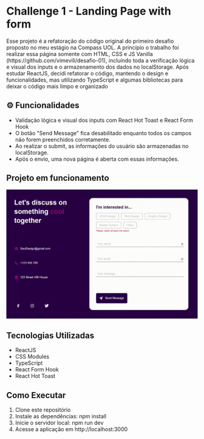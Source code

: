 <!DOCTYPE html>
<html lang="pt-br">

<body>
  <h1>Challenge 1 - Landing Page with form</h1>
  <p>Esse projeto é a refatoração do código original do primeiro desafio proposto no meu estágio na Compass UOL. A princípio o trabalho foi realizar essa página somente com HTML, CSS e JS Vanilla (https://github.com/vimevili/desafio-01), incluíndo toda a verificação lógica e visual dos inputs e o armazenamento dos dados no localStorage. Após estudar ReactJS, decidi refatorar o código, mantendo o design e funcionalidades, mas utilizando TypeScript e algumas bibliotecas para deixar o código mais limpo e organizado</p>

  <h2>⚙️ Funcionalidades</h2>
  <ul>
    <li>Validação lógica e visual dos inputs com React Hot Toast e React Form Hook</li>
    <li>O botão "Send Message" fica desabilitado enquanto todos os campos não forem preenchidos corretamente.</li>
    <li>Ao realizar o submit, as informações do usuário são armazenadas no localStorage.</li>
    <li>Após o envio, uma nova página é aberta com essas informações.</li>
  </ul>

  <h2>Projeto em funcionamento</h2>
  
  <img src="https://github.com/vimevili/challenge-1-react/blob/main/src/assets/challenge-1.gif" width="900" />
  
  <h2>Tecnologias Utilizadas</h2>
  <ul>
    <li>ReactJS</li>
    <li>CSS Modules</li>
    <li>TypeScript</li>
    <li>React Form Hook</li>
    <li>React Hot Toast</li>
  </ul>

  <h2>Como Executar</h2>
  <ol>
    <li>Clone este repositório</li>
    <li>Instale as dependências: npm install</li>
    <li>Inicie o servidor local: npm run dev</li>
    <li>Acesse a aplicação em http://localhost:3000</li>
  </ol>

</body>

</html>

 
